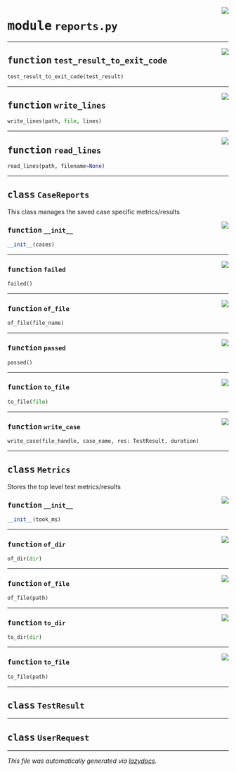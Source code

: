 <!-- markdownlint-disable -->

<a href="../booktest/reports.py#L0"><img align="right" style="float:right;" src="https://img.shields.io/badge/-source-cccccc?style=flat-square"></a>

# <kbd>module</kbd> `reports.py`





---

<a href="../booktest/reports.py#L19"><img align="right" style="float:right;" src="https://img.shields.io/badge/-source-cccccc?style=flat-square"></a>

## <kbd>function</kbd> `test_result_to_exit_code`

```python
test_result_to_exit_code(test_result)
```






---

<a href="../booktest/reports.py#L38"><img align="right" style="float:right;" src="https://img.shields.io/badge/-source-cccccc?style=flat-square"></a>

## <kbd>function</kbd> `write_lines`

```python
write_lines(path, file, lines)
```






---

<a href="../booktest/reports.py#L44"><img align="right" style="float:right;" src="https://img.shields.io/badge/-source-cccccc?style=flat-square"></a>

## <kbd>function</kbd> `read_lines`

```python
read_lines(path, filename=None)
```






---

## <kbd>class</kbd> `CaseReports`
This class manages the saved case specific metrics/results 

<a href="../booktest/reports.py#L98"><img align="right" style="float:right;" src="https://img.shields.io/badge/-source-cccccc?style=flat-square"></a>

### <kbd>function</kbd> `__init__`

```python
__init__(cases)
```








---

<a href="../booktest/reports.py#L104"><img align="right" style="float:right;" src="https://img.shields.io/badge/-source-cccccc?style=flat-square"></a>

### <kbd>function</kbd> `failed`

```python
failed()
```





---

<a href="../booktest/reports.py#L107"><img align="right" style="float:right;" src="https://img.shields.io/badge/-source-cccccc?style=flat-square"></a>

### <kbd>function</kbd> `of_file`

```python
of_file(file_name)
```





---

<a href="../booktest/reports.py#L101"><img align="right" style="float:right;" src="https://img.shields.io/badge/-source-cccccc?style=flat-square"></a>

### <kbd>function</kbd> `passed`

```python
passed()
```





---

<a href="../booktest/reports.py#L142"><img align="right" style="float:right;" src="https://img.shields.io/badge/-source-cccccc?style=flat-square"></a>

### <kbd>function</kbd> `to_file`

```python
to_file(file)
```





---

<a href="../booktest/reports.py#L134"><img align="right" style="float:right;" src="https://img.shields.io/badge/-source-cccccc?style=flat-square"></a>

### <kbd>function</kbd> `write_case`

```python
write_case(file_handle, case_name, res: TestResult, duration)
```






---

## <kbd>class</kbd> `Metrics`
Stores the top level test metrics/results 

<a href="../booktest/reports.py#L70"><img align="right" style="float:right;" src="https://img.shields.io/badge/-source-cccccc?style=flat-square"></a>

### <kbd>function</kbd> `__init__`

```python
__init__(took_ms)
```








---

<a href="../booktest/reports.py#L88"><img align="right" style="float:right;" src="https://img.shields.io/badge/-source-cccccc?style=flat-square"></a>

### <kbd>function</kbd> `of_dir`

```python
of_dir(dir)
```





---

<a href="../booktest/reports.py#L79"><img align="right" style="float:right;" src="https://img.shields.io/badge/-source-cccccc?style=flat-square"></a>

### <kbd>function</kbd> `of_file`

```python
of_file(path)
```





---

<a href="../booktest/reports.py#L85"><img align="right" style="float:right;" src="https://img.shields.io/badge/-source-cccccc?style=flat-square"></a>

### <kbd>function</kbd> `to_dir`

```python
to_dir(dir)
```





---

<a href="../booktest/reports.py#L73"><img align="right" style="float:right;" src="https://img.shields.io/badge/-source-cccccc?style=flat-square"></a>

### <kbd>function</kbd> `to_file`

```python
to_file(path)
```






---

## <kbd>class</kbd> `TestResult`








---

## <kbd>class</kbd> `UserRequest`










---

_This file was automatically generated via [lazydocs](https://github.com/ml-tooling/lazydocs)._
